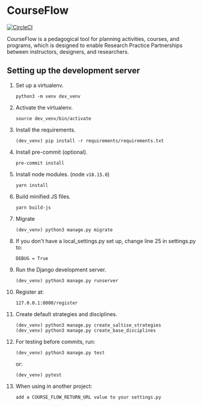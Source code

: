 # CourseFlow

[![CircleCI](https://circleci.com/gh/SALTISES4/CourseFlow.svg?style=svg)](https://circleci.com/gh/SALTISES4/CourseFlow)

CourseFlow is a pedagogical tool for planning activities, courses, and programs, which is designed to enable Research Practice Partnerships between instructors, designers, and researchers.

## Setting up the development server

1.  Set up a virtualenv.

        python3 -m venv dev_venv

2.  Activate the virtualenv.

        source dev_venv/bin/activate

3.  Install the requirements.

        (dev_venv) pip install -r requirements/requirements.txt

4.  Install pre-commit (optional).

        pre-commit install

5.  Install node modules. (node `v18.15.0`)

        yarn install

6.  Build minified JS files.

        yarn build-js

7.  Migrate

        (dev_venv) python3 manage.py migrate

8.  If you don't have a local_settings.py set up, change line 25 in settings.py to:

        DEBUG = True

9.  Run the Django development server.

        (dev_venv) python3 manage.py runserver

10. Register at:

        127.0.0.1:8000/register

11. Create default strategies and disciplines.

        (dev_venv) python3 manage.py create_saltise_strategies
        (dev_venv) python3 manage.py create_base_disciplines

12. For testing before commits, run:

        (dev_venv) python3 manage.py test

    or:

        (dev_venv) pytest

14. When using in another project:

        add a COURSE_FLOW_RETURN_URL value to your settings.py

